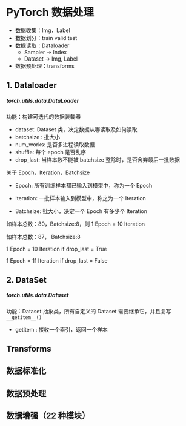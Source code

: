 # PyTorch 数据处理

- 数据收集：Img，Label
- 数据划分：train valid test
- 数据读取：Dataloader
  - Sampler -> Index
  - Dataset -> Img, Label
- 数据预处理：transforms

## 1. Dataloader

##### torch.utils.data.DataLoader 

功能：构建可迭代的数据装载器

- dataset: Dataset 类，决定数据从哪读取及如何读取
- batchsize : 批大小
- num_works: 是否多进程读取数据
- shuffle: 每个 epoch 是否乱序
- drop_last: 当样本数不能被 batchsize 整除时，是否舍弃最后一批数据

关于 Epoch，Iteration，Batchsize

- Epoch: 所有训练样本都已输入到模型中，称为一个 Epoch 

- Iteration: 一批样本输入到模型中，称之为一个 Iteration 

- Batchsize: 批大小，决定一个 Epoch 有多少个 Iteration 

如样本总数：80，Batchsize:8，则 1 Epoch = 10 Iteration

如样本总数：87， Batchsize:8

1 Epoch = 10 Iteration if drop_last = True 

1 Epoch = 11 Iteration if drop_last = False

## 2. DataSet

##### torch.utils.data.Dataset

功能：Dataset 抽象类，所有自定义的 Dataset 需要继承它，并且复写 `__getitem__()`

- getitem : 接收一个索引，返回一个样本

## Transforms

## 数据标准化

## 数据预处理

## 数据增强（22 种模块）